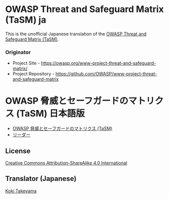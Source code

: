 # OWASP Threat and Safeguard Matrix (TaSM) ja

This is the unofficial Japanese translation of the [OWASP Threat and Safeguard Matrix (TaSM)](https://owasp.org/www-project-threat-and-safeguard-matrix/).

### Originator

- Project Site - <https://owasp.org/www-project-threat-and-safeguard-matrix/>
- Project Repository - <https://github.com/OWASP/www-project-threat-and-safeguard-matrix>

# OWASP 脅威とセーフガードのマトリクス (TaSM) 日本語版

* [OWASP 脅威とセーフガードのマトリクス (TaSM) ](Document/index.md)
* [リーダー](Document/leaders.md)

## License

[Creative Commons Attribution-ShareAlike 4.0 International](http://creativecommons.org/licenses/by-sa/4.0/)

## Translator (Japanese)

[Koki Takeyama](https://github.com/coky-t)
